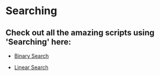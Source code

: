 # Searching

## Check out all the amazing scripts using 'Searching' here:

- [Binary Search](https://github.com/prathimacode-hub/PyAlgo-Tree/tree/main/Searching/Binary%20Search)

- [Linear Search](https://github.com/prathimacode-hub/PyAlgo-Tree/tree/main/Searching/Linear%20Search)


